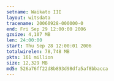 ```yaml
---
setname: Waikato III
layout: witsdata
tracename: 20060928-000000-0
end: Fri Sep 29 12:00:00 2006
gzsize: 4,107 MB
len: 24:00:00
start: Thu Sep 28 12:00:01 2006
totalwirelen: 78,748 MB
pkts: 161 million
size: 12,329 MB
md5: 526a76ff22d8b893d98dfa5af8bbacca
---
```

